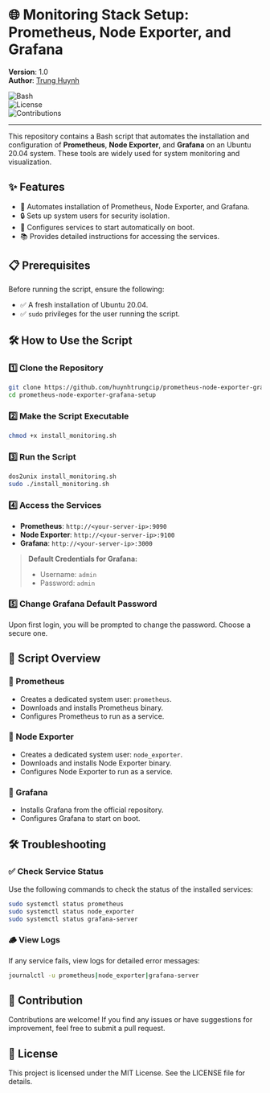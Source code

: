 
# 🌐 Monitoring Stack Setup: Prometheus, Node Exporter, and Grafana  

**Version**: 1.0  
**Author**: [Trung Huynh](https://www.linkedin.com/in/trung-huynh-chi-pc01/)  

![Bash](https://img.shields.io/badge/Script-Bash-blue)  
![License](https://img.shields.io/badge/License-MIT-green)  
![Contributions](https://img.shields.io/badge/Contributions-Welcome-orange)  

---

This repository contains a Bash script that automates the installation and configuration of **Prometheus**, **Node Exporter**, and **Grafana** on an Ubuntu 20.04 system. These tools are widely used for system monitoring and visualization.

## ✨ Features

- 🚀 Automates installation of Prometheus, Node Exporter, and Grafana.
- 🔒 Sets up system users for security isolation.
- 🔄 Configures services to start automatically on boot.
- 📚 Provides detailed instructions for accessing the services.

## 📋 Prerequisites

Before running the script, ensure the following:

- ✅ A fresh installation of Ubuntu 20.04.
- ✅ `sudo` privileges for the user running the script.

## 🛠️ How to Use the Script

### 1️⃣ Clone the Repository
```bash
git clone https://github.com/huynhtrungcip/prometheus-node-exporter-grafana-setup.git
cd prometheus-node-exporter-grafana-setup
```

### 2️⃣ Make the Script Executable
```bash
chmod +x install_monitoring.sh
```

### 3️⃣ Run the Script
```bash
dos2unix install_monitoring.sh
sudo ./install_monitoring.sh
```

### 4️⃣ Access the Services

- **Prometheus**: `http://<your-server-ip>:9090`
- **Node Exporter**: `http://<your-server-ip>:9100`
- **Grafana**: `http://<your-server-ip>:3000`

> **Default Credentials for Grafana:**
> - Username: `admin`
> - Password: `admin`

### 5️⃣ Change Grafana Default Password
Upon first login, you will be prompted to change the password. Choose a secure one.

## 📂 Script Overview

### 🔹 Prometheus

- Creates a dedicated system user: `prometheus`.
- Downloads and installs Prometheus binary.
- Configures Prometheus to run as a service.

### 🔹 Node Exporter

- Creates a dedicated system user: `node_exporter`.
- Downloads and installs Node Exporter binary.
- Configures Node Exporter to run as a service.

### 🔹 Grafana

- Installs Grafana from the official repository.
- Configures Grafana to start on boot.

## 🛠️ Troubleshooting

### ✅ Check Service Status
Use the following commands to check the status of the installed services:
```bash
sudo systemctl status prometheus
sudo systemctl status node_exporter
sudo systemctl status grafana-server
```

### 🪵 View Logs
If any service fails, view logs for detailed error messages:
```bash
journalctl -u prometheus|node_exporter|grafana-server
```

## 🤝 Contribution

Contributions are welcome! If you find any issues or have suggestions for improvement, feel free to submit a pull request.

## 📜 License

This project is licensed under the MIT License. See the LICENSE file for details.
